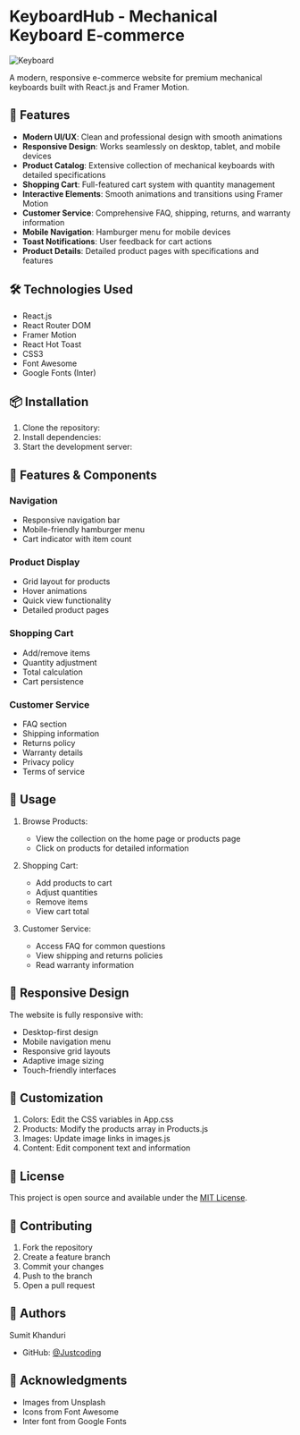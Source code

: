 # KeyboardHub - Mechanical Keyboard E-commerce

![Keyboard](https://github.com/user-attachments/assets/d32b2c5b-bfc7-4538-9950-93f13c6fb182)

A modern, responsive e-commerce website for premium mechanical keyboards built with React.js and Framer Motion.

## 🚀 Features

- **Modern UI/UX**: Clean and professional design with smooth animations
- **Responsive Design**: Works seamlessly on desktop, tablet, and mobile devices
- **Product Catalog**: Extensive collection of mechanical keyboards with detailed specifications
- **Shopping Cart**: Full-featured cart system with quantity management
- **Interactive Elements**: Smooth animations and transitions using Framer Motion
- **Customer Service**: Comprehensive FAQ, shipping, returns, and warranty information
- **Mobile Navigation**: Hamburger menu for mobile devices
- **Toast Notifications**: User feedback for cart actions
- **Product Details**: Detailed product pages with specifications and features

## 🛠️ Technologies Used

- React.js
- React Router DOM
- Framer Motion
- React Hot Toast
- CSS3
- Font Awesome
- Google Fonts (Inter)

## 📦 Installation

1. Clone the repository:
2. Install dependencies:
3. Start the development server:

## 🎨 Features & Components

### Navigation
- Responsive navigation bar
- Mobile-friendly hamburger menu
- Cart indicator with item count

### Product Display
- Grid layout for products
- Hover animations
- Quick view functionality
- Detailed product pages

### Shopping Cart
- Add/remove items
- Quantity adjustment
- Total calculation
- Cart persistence

### Customer Service
- FAQ section
- Shipping information
- Returns policy
- Warranty details
- Privacy policy
- Terms of service

## 🎯 Usage

1. Browse Products:
   - View the collection on the home page or products page
   - Click on products for detailed information

2. Shopping Cart:
   - Add products to cart
   - Adjust quantities
   - Remove items
   - View cart total

3. Customer Service:
   - Access FAQ for common questions
   - View shipping and returns policies
   - Read warranty information

## 📱 Responsive Design

The website is fully responsive with:
- Desktop-first design
- Mobile navigation menu
- Responsive grid layouts
- Adaptive image sizing
- Touch-friendly interfaces

## 🔧 Customization

1. Colors: Edit the CSS variables in App.css
2. Products: Modify the products array in Products.js
3. Images: Update image links in images.js
4. Content: Edit component text and information

## 📄 License

This project is open source and available under the [MIT License](LICENSE).

## 🤝 Contributing

1. Fork the repository
2. Create a feature branch
3. Commit your changes
4. Push to the branch
5. Open a pull request

## 👥 Authors

Sumit Khanduri
- GitHub: [@Justcoding](https://github.com/jus7coding)

## 🙏 Acknowledgments

- Images from Unsplash
- Icons from Font Awesome
- Inter font from Google Fonts
